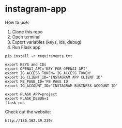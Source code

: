 # instagram-app

How to use:

1. Clone this repo
2. Open terminal
3. Export variables (keys, ids, debug)
4. Run Flask app

```
pip install -r requirements.txt
```

```
export KEYS and IDs
export OPENAI_API='KEY FOR OPENAI API'
export IG_ACCESS_TOKEN='IG ACCESS TOKEN'
export IG_CLIENT_ID='INSTAGRAM APP CLIENT ID'
export FB_PAGE_ID='FB PAGE ID'
export IG_ACCOUNT_ID='INSTAGRAM BUSINESS ACCOUNT ID'

export FLASK_APP=project
export FLASK_DEBUG=1
flask run
```

Check out the website:

```
http://130.162.39.239/
```
